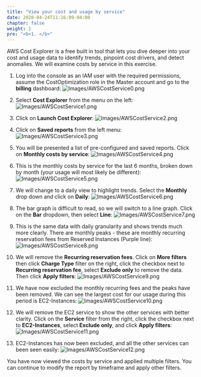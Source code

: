 ```yaml
---
title: "View your cost and usage by service"
date: 2020-04-24T11:16:09-04:00
chapter: false
weight: 1
pre: "<b>1. </b>"
---
```


AWS Cost Explorer is a free built in tool that lets you dive deeper into your cost and usage data to identify trends, pinpoint cost drivers, and detect anomalies. We will examine costs by service in this exercise.

1. Log into the console as an IAM user with the required permissions, assume the CostOptimization role in the Master account and go to the **billing** dashboard:
![Images/AWSCostService0.png](/Cost/100_5_Cost_Visualization/Images/AWSCostService0.png)

2. Select **Cost Explorer** from the menu on the left:
![Images/AWSCostService1.png](/Cost/100_5_Cost_Visualization/Images/AWSCostService1.png)

3. Click on **Launch Cost Explorer**:
![Images/AWSCostService2.png](/Cost/100_5_Cost_Visualization/Images/AWSCostService2.png)

4. Click on **Saved reports** from the left menu:
![Images/AWSCostService3.png](/Cost/100_5_Cost_Visualization/Images/AWSCostService3.png)

5. You will be presented a list of pre-configured and saved reports. Click on **Monthly costs by service**:
![Images/AWSCostService4.png](/Cost/100_5_Cost_Visualization/Images/AWSCostService4.png)

6. This is the monthly costs by service for the last 6 months, broken down by month (your usage will most likely be different):
![Images/AWSCostService5.png](/Cost/100_5_Cost_Visualization/Images/AWSCostService5.png)

7. We will change to a daily view to highlight trends. Select the **Monthly** drop down and click on **Daily**:
![Images/AWSCostService6.png](/Cost/100_5_Cost_Visualization/Images/AWSCostService6.png)

8. The bar graph is difficult to read, so we will switch to a line graph. Click on the **Bar** dropdown, then select **Line**:
![Images/AWSCostService7.png](/Cost/100_5_Cost_Visualization/Images/AWSCostService7.png)

9. This is the same data with daily granularity and shows trends much more clearly. There are monthly peaks - these are monthly recurring reservation fees from Reserved Instances (Purple line):
![Images/AWSCostService8.png](/Cost/100_5_Cost_Visualization/Images/AWSCostService8.png)

10. We will remove the **Recurring reservation fees**. Click on **More filters** then click **Charge Type** filter on the right, click the checkbox next to **Recurring reservation fee**, select **Exclude only** to remove the data. Then click **Apply filters**:
![Images/AWSCostService9.png](/Cost/100_5_Cost_Visualization/Images/AWSCostService9.png)

11. We have now excluded the monthly recurring fees and the peaks have been removed. We can see the largest cost for our usage during this period is EC2-Instances:
![Images/AWSCostService10.png](/Cost/100_5_Cost_Visualization/Images/AWSCostService10.png)

12. We will remove the EC2 service to show the other services with better clarity. Click on the **Service** filter from the right, click the checkbox next to **EC2-Instances**, select **Exclude only**, and click **Apply filters**:
![Images/AWSCostService11.png](/Cost/100_5_Cost_Visualization/Images/AWSCostService11.png)

13. EC2-Instances has now been excluded, and all the other services can been seen easily:
![Images/AWSCostService12.png](/Cost/100_5_Cost_Visualization/Images/AWSCostService12.png)


You have now viewed the costs by service and applied multiple filters. You can continue to modify the report by timeframe and apply other filters.
